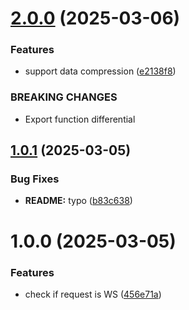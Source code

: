 # [2.0.0](https://github.com/ido-pluto/express-ws-response/compare/v1.0.1...v2.0.0) (2025-03-06)


### Features

* support data compression ([e2138f8](https://github.com/ido-pluto/express-ws-response/commit/e2138f8c33b8d19d73530c316d1a59f354163934))


### BREAKING CHANGES

* Export function differential

## [1.0.1](https://github.com/ido-pluto/express-ws-response/compare/v1.0.0...v1.0.1) (2025-03-05)


### Bug Fixes

* **README:** typo ([b83c638](https://github.com/ido-pluto/express-ws-response/commit/b83c6380d563eace9353f906f02dc68189b94567))

# 1.0.0 (2025-03-05)


### Features

* check if request is WS ([456e71a](https://github.com/ido-pluto/express-ws-response/commit/456e71a2fda15a6d925b9b179f6b8347d5609368))

